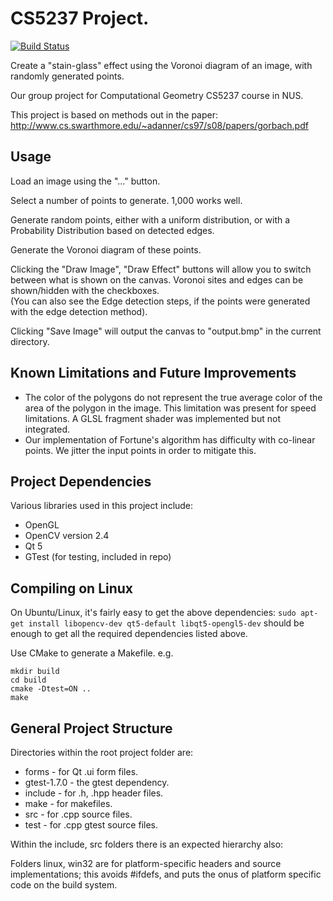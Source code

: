 # CS5237 Project.

[![Build Status](https://travis-ci.org/rgoulter/cs5237-VoronoiArt.svg?branch=master)](https://travis-ci.org/rgoulter/cs5237-VoronoiArt)

Create a "stain-glass" effect using the Voronoi diagram of an image, with
randomly generated points.

Our group project for Computational Geometry CS5237 course in NUS.

This project is based on methods out in the paper:
<http://www.cs.swarthmore.edu/~adanner/cs97/s08/papers/gorbach.pdf>

## Usage

Load an image using the "..." button.

Select a number of points to generate. 1,000 works well.

Generate random points, either with a uniform distribution, or with a
Probability Distribution based on detected edges.

Generate the Voronoi diagram of these points.

Clicking the "Draw Image", "Draw Effect" buttons will allow you to switch
between what is shown on the canvas. Voronoi sites and edges can be
shown/hidden with the checkboxes.  
(You can also see the Edge detection steps, if the points were generated with
the edge detection method).

Clicking "Save Image" will output the canvas to "output.bmp" in the current
directory.

## Known Limitations and Future Improvements

* The color of the polygons do not represent the true average color of the area
  of the polygon in the image. This limitation was present for speed
  limitations. A GLSL fragment shader was implemented but not integrated.
* Our implementation of Fortune's algorithm has difficulty with co-linear
  points. We jitter the input points in order to mitigate this.

## Project Dependencies

Various libraries used in this project include:

<!-- XXX Links to download sections for these.. -->
* OpenGL
* OpenCV version 2.4
* Qt 5
* GTest (for testing, included in repo)

## Compiling on Linux

On Ubuntu/Linux, it's fairly easy to get the above dependencies:
```sudo apt-get install libopencv-dev qt5-default libqt5-opengl5-dev```
should be enough to get all the required dependencies listed above.

Use CMake to generate a Makefile.
e.g.

```
mkdir build
cd build
cmake -Dtest=ON ..
make
```

## General Project Structure

Directories within the root project folder are:

* forms - for Qt .ui form files.
* gtest-1.7.0 - the gtest dependency.
* include - for .h, .hpp header files.
* make - for makefiles.
* src - for .cpp source files.
* test - for .cpp gtest source files.

Within the include, src folders there is an expected hierarchy also:

Folders linux, win32 are for platform-specific headers and source
implementations; this avoids #ifdefs, and puts the onus of platform specific
code on the build system.

